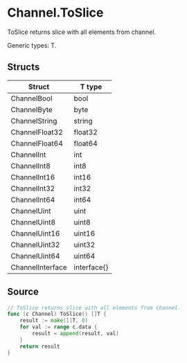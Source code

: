 # Channel.ToSlice

ToSlice returns slice with all elements from channel.

Generic types: T.

## Structs

| Struct | T type |
| ------ | ------ |
| ChannelBool | bool |
| ChannelByte | byte |
| ChannelString | string |
| ChannelFloat32 | float32 |
| ChannelFloat64 | float64 |
| ChannelInt | int |
| ChannelInt8 | int8 |
| ChannelInt16 | int16 |
| ChannelInt32 | int32 |
| ChannelInt64 | int64 |
| ChannelUint | uint |
| ChannelUint8 | uint8 |
| ChannelUint16 | uint16 |
| ChannelUint32 | uint32 |
| ChannelUint64 | uint64 |
| ChannelInterface | interface{} |


## Source

```go
// ToSlice returns slice with all elements from channel.
func (c Channel) ToSlice() []T {
	result := make([]T, 0)
	for val := range c.data {
		result = append(result, val)
	}
	return result
}
```